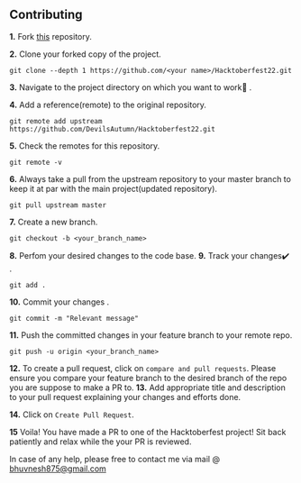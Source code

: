 ## Contributing

**1.** Fork [this](https://github.com/DevilsAutumn/Hacktoberfest22.git) repository.

**2.** Clone your forked copy of the project.

```
git clone --depth 1 https://github.com/<your name>/Hacktoberfest22.git
```

**3.** Navigate to the project directory on which you want to work:file_folder: .

**4.** Add a reference(remote) to the original repository.

```
git remote add upstream https://github.com/DevilsAutumn/Hacktoberfest22.git
```

**5.** Check the remotes for this repository.

```
git remote -v
```

**6.** Always take a pull from the upstream repository to your master branch to keep it at par with the main project(updated repository).

```
git pull upstream master
```

**7.** Create a new branch.

```
git checkout -b <your_branch_name>
```

**8.** Perfom your desired changes to the code base.
**9.** Track your changes:heavy_check_mark: .

```
git add .
```

**10.** Commit your changes .

```
git commit -m "Relevant message"
```

**11.** Push the committed changes in your feature branch to your remote repo.

```
git push -u origin <your_branch_name>
```

**12.** To create a pull request, click on `compare and pull requests`. Please ensure you compare your feature branch to the desired branch of the repo you are suppose to make a PR to.
**13.** Add appropriate title and description to your pull request explaining your changes and efforts done.

**14.** Click on `Create Pull Request`.

**15** Voila! You have made a PR to one of the Hacktoberfest project! Sit back patiently and relax while the your PR is reviewed.

In case of any help, please free to contact me via mail @ bhuvnesh875@gmail.com
